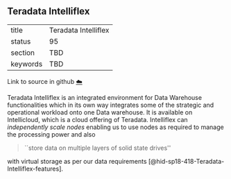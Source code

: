 ## Teradata Intelliflex


|          |                      |
| -------- | -------------------- |
| title    | Teradata Intelliflex |
| status   | 95                   |
| section  | TBD                  |
| keywords | TBD                  |

Link to source in github [:cloud:](https://github.com/cloudmesh/technologies/blob/master/chapters/incomming/abstract-teradata-intelliflex.md)



Teradata Intelliflex is an integrated environment for Data Warehouse
functionalities which in its own way integrates some of the strategic
and operational workload onto one Data warehouse. It is available on
Intellicloud, which is a cloud offering of Teradata. Intelliflex can
*independently scale nodes* enabling us to use nodes as required to
manage the processing power and also

> ``store data on multiple layers of solid state drives''

with virtual storage as per our data
requirements [@hid-sp18-418-Teradata-Intelliflex-features].
